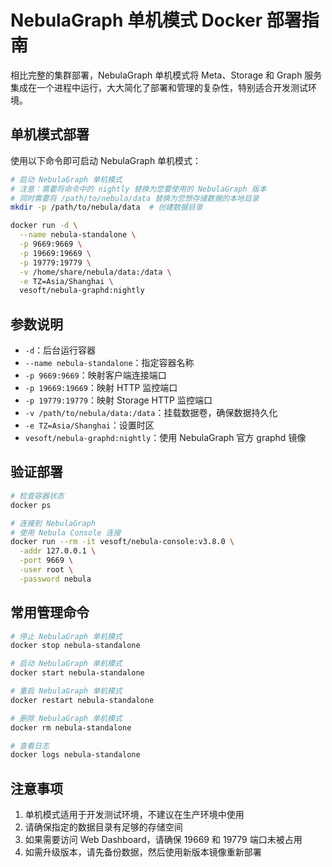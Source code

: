 # NebulaGraph 单机模式 Docker 部署指南

相比完整的集群部署，NebulaGraph 单机模式将 Meta、Storage 和 Graph 服务集成在一个进程中运行，大大简化了部署和管理的复杂性，特别适合开发测试环境。

## 单机模式部署

使用以下命令即可启动 NebulaGraph 单机模式：

```bash
# 启动 NebulaGraph 单机模式
# 注意：需要将命令中的 nightly 替换为您要使用的 NebulaGraph 版本
# 同时需要将 /path/to/nebula/data 替换为您想存储数据的本地目录
mkdir -p /path/to/nebula/data  # 创建数据目录

docker run -d \
  --name nebula-standalone \
  -p 9669:9669 \
  -p 19669:19669 \
  -p 19779:19779 \
  -v /home/share/nebula/data:/data \
  -e TZ=Asia/Shanghai \
  vesoft/nebula-graphd:nightly
```

## 参数说明

- `-d`：后台运行容器
- `--name nebula-standalone`：指定容器名称
- `-p 9669:9669`：映射客户端连接端口
- `-p 19669:19669`：映射 HTTP 监控端口
- `-p 19779:19779`：映射 Storage HTTP 监控端口
- `-v /path/to/nebula/data:/data`：挂载数据卷，确保数据持久化
- `-e TZ=Asia/Shanghai`：设置时区
- `vesoft/nebula-graphd:nightly`：使用 NebulaGraph 官方 graphd 镜像

## 验证部署

```bash
# 检查容器状态
docker ps

# 连接到 NebulaGraph
# 使用 Nebula Console 连接
docker run --rm -it vesoft/nebula-console:v3.8.0 \
  -addr 127.0.0.1 \
  -port 9669 \
  -user root \
  -password nebula
```

## 常用管理命令

```bash
# 停止 NebulaGraph 单机模式
docker stop nebula-standalone

# 启动 NebulaGraph 单机模式
docker start nebula-standalone

# 重启 NebulaGraph 单机模式
docker restart nebula-standalone

# 删除 NebulaGraph 单机模式
docker rm nebula-standalone

# 查看日志
docker logs nebula-standalone
```

## 注意事项

1. 单机模式适用于开发测试环境，不建议在生产环境中使用
2. 请确保指定的数据目录有足够的存储空间
3. 如果需要访问 Web Dashboard，请确保 19669 和 19779 端口未被占用
4. 如需升级版本，请先备份数据，然后使用新版本镜像重新部署